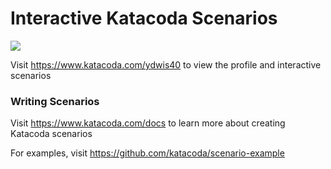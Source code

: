 # Interactive Katacoda Scenarios

[![](http://shields.katacoda.com/katacoda/ydwis40/count.svg)](https://www.katacoda.com/ydwis40 "Get your profile on Katacoda.com")

Visit https://www.katacoda.com/ydwis40 to view the profile and interactive scenarios

### Writing Scenarios
Visit https://www.katacoda.com/docs to learn more about creating Katacoda scenarios

For examples, visit https://github.com/katacoda/scenario-example
